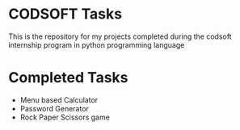 # CODSOFT Tasks
This is the repository for my projects completed during the codsoft internship program in python programming language
# Completed Tasks
- Menu based Calculator
- Password Generator
- Rock Paper Scissors game
